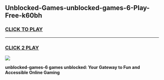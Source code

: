 
## Unblocked-Games-unblocked-games-6-Play-Free-k60bh
<h3>
<a href="https://premium76.site?title=unblocked-games-6&ref=20A">CLICK TO PLAY</a></h3>
<hr>

<h3>
<a href="https://premium76.site?title=unblocked-games-6&ref=20A">CLICK 2 PLAY</a>
  
</h3>

<a href="https://premium76.site?title=unblocked-games-6&ref=20A"><img src="https://clearcache.store/games.png"></a>


**unblocked-games-6 games unblocked: Your Gateway to Fun and Accessible Online Gaming**
